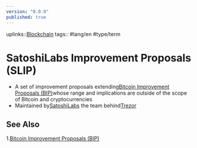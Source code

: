 ```yaml
---
version: "0.0.0"
published: true
---
```

uplinks::[Blockchain](./Blockchain.md)
tags:: #lang/en #type/term
# SatoshiLabs Improvement Proposals (SLIP)
- A set of improvement proposals extending[Bitcoin Improvement Proposals (BIP)](./Bitcoin%20Improvement%20Proposals%20(BIP).md)whose range and implications are outside of the scope of Bitcoin and cryptocurrencies
- Maintained by[SatoshiLabs](./SatoshiLabs.md) the team behind[Trezor](./Trezor.md)

## See Also
1.[Bitcoin Improvement Proposals (BIP)](./Bitcoin%20Improvement%20Proposals%20(BIP).md)
